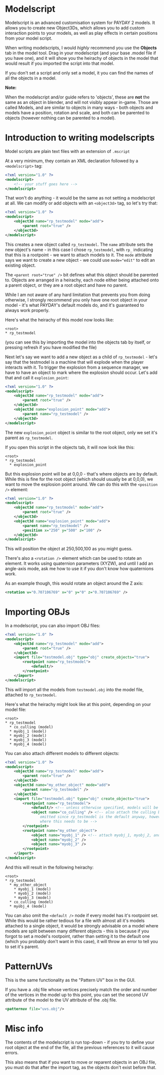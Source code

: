 # Modelscript

Modelscript is an advanced customisation system for PAYDAY 2 models. It allows
you to create new Object3Ds, which allows you to add custom interaction points
to your models, as well as play effects in certain positions from your model script.

When writing modelscripts, I would *highly* recommend you use the **Objects** tab
in the model tool. Drag in your modelscript (and your base .model file if you have
one), and it will show you the heirachy of objects in the model that would result
if you imported the script into that model.

If you don't set a script and only set a model, it you can find the names of all
the objects in a model.

**Note:**

When the modelscript and/or guide refers to 'objects', these are **not** the same
as an object in blender, and will not visibly appear in-game. Those are called Models,
and are similar to objects in many ways - both objects and models have a position,
rotation and scale, and both can be parented to objects (however nothing can be parented
to a model).

# Introduction to writing modelscripts

Model scripts are plain text files with an extension of `.mscript`

At a very minimum, they contain an XML declaration followed by a `<modelscript>`
tag:


```xml
<?xml version="1.0" ?>
<modelscript>
    <!-- your stuff goes here -->
</modelscript>
```

That won't do anything - it would be the same as not setting a modelscript at
all. We can modify or add objects with an `<object3d>` tag, so let's try that:

```xml
<?xml version="1.0" ?>
<modelscript>
    <object3d name="rp_testmodel" mode="add">
        <parent root="true" />
    </object3d>
</modelscript>
```

This creates a new object called `rp_testmodel`. The `name` attribute sets the
new object's name - in this case I chose `rp_testmodel`, with `rp_` indicating
that this is a rootpoint - we want to attach models to it. The `mode` attribute
says we want to create a new object - we could use `mode="edit"` to edit an
existing object.

The `<parent root="true" />` bit defines what this object should be parented
to. Objects are arranged in a heirachy, each node either being attached onto a
parent object, or they are a root object and have no parent.

While I am not aware of any hard limitation that prevents you from doing otherwise,
I strongly recommend you only have one root object in your model - it's what
PAYDAY's default models do, and it's guaranteed to always work properly.

Here's what the heirachy of this model now looks like:

```
<root>
* rp_testmodel
```

(you can see this by importing the model into the objects tab by itself, or pressing
refresh if you have modified the file)

Next let's say we want to add a new object as a child of `rp_testmodel` - let's
say that the testmodel is a machine that will explode when the player interacts
with it. To trigger the explosion from a sequence manager, we have to have an
object to mark where the explosion should occur. Let's add that and call
it `explosion_point`:

```xml
<?xml version="1.0" ?>
<modelscript>
    <object3d name="rp_testmodel" mode="add">
        <parent root="true" />
    </object3d>
    <object3d name="explosion_point" mode="add">
        <parent name="rp_testmodel" />
    </object3d>
</modelscript>
```

The new `explosion_point` object is similar to the root object, only we set
it's parent as `rp_testmodel`.

If you open this script in the objects tab, it will now look like this:

```
<root>
* rp_testmodel
  * explosion_point
```

But this explosion point will be at 0,0,0 - that's where objects are by default. While
this is fine for the root object (which should usually be at 0,0,0), we want to move the
explosion point around. We can do this with the `<position />` element:

```xml
<?xml version="1.0" ?>
<modelscript>
    <object3d name="rp_testmodel" mode="add">
        <parent root="true" />
    </object3d>
    <object3d name="explosion_point" mode="add">
        <parent name="rp_testmodel" />
        <position x="250" y="500" z="100" />
    </object3d>
</modelscript>
```

This will position the object at 250,500,100 as you might guess.

There's also a `<rotation />` element which can be used to rotate an element. It works
using quaternion parameters (XYZW), and until I add an angle-axis mode, ask me how to
use it if you don't know how quaternions work.

As an example though, this would rotate an object around the Z axis:

```xml
<rotation w="0.707106769" x="0" y="0" z="0.707106769" />
```

# Importing OBJs

In a modelscript, you can also import OBJ files:

```xml
<?xml version="1.0" ?>
<modelscript>
    <object3d name="rp_testmodel" mode="add">
        <parent root="true" />
    </object3d>
    <import file="testmodel.obj" type="obj" create_objects="true">
        <rootpoint name="rp_testmodel">
            <default/>
        </rootpoint>
    </import>
</modelscript>
```

This will import all the models from `testmodel.obj` into the model file, attached to `rp_testmodel`.

Here's what the heirachy might look like at this point, depending on your model file:

```
<root>
* rp_testmodel
  * co_culling (model)
  * myobj_1 (model)
  * myobj_2 (model)
  * myobj_3 (model)
  * myobj_4 (model)
```

You can also attach different models to different objects:

```xml
<?xml version="1.0" ?>
<modelscript>
    <object3d name="rp_testmodel" mode="add">
        <parent root="true" />
    </object3d>
    <object3d name="my_other_object" mode="add">
        <parent name="rp_testmodel" />
    </object3d>
    <import file="testmodel.obj" type="obj" create_objects="true">
        <rootpoint name="rp_testmodel">
            <default/> <!-- unless otherwise specified, models will be attached to this -->
            <object name="co_culling" /> <!-- also attach the culling box here, this could be
                omitted since rp_testmodel is the default anyway, however it makes it clear
                where this needs to be -->
        </rootpoint>
        <rootpoint name="my_other_object">
            <object name="myobj_1" /> <!-- attach myobj_1, myobj_2, and myobj_3 to my_other_object -->
            <object name="myobj_2" />
            <object name="myobj_3" />
        </rootpoint>
    </import>
</modelscript>
```

And this will result in the following heirachy:

```
<root>
* rp_testmodel
  * my_other_object
    * myobj_1 (model)
    * myobj_2 (model)
    * myobj_3 (model)
  * co_culling (model)
  * myobj_4 (model)
```

You can also omit the `<default />` node if every model has it's rootpoint set. While this would be
rather tedious for a file with almost all it's models attached to a single object, it would be strongly
advisable on a model where models are split between many different objects - this is because if you
forgot to set a model's rootpoint, rather than setting it to the default one (which you probably don't
want in this case), it will throw an error to tell you to set it's parent.

# PatternUVs
This is the same functionality as the "Pattern UV" box in the GUI.

If you have a .obj file whose vertices precisely match the order and number of the vertices in the model
up to this point, you can set the second UV attribute of the model to the UV attribute of the .obj file.

```xml
<patternuv file="uvs.obj"/>
```

# Misc info

The contents of the modelscript is run top-down - if you try to define your root object at the
end of the file, all the previous references to it will cause errors.

This also means that if you want to move or reparent objects in an OBJ file, you must do that
after the import tag, as the objects don't exist before that.
